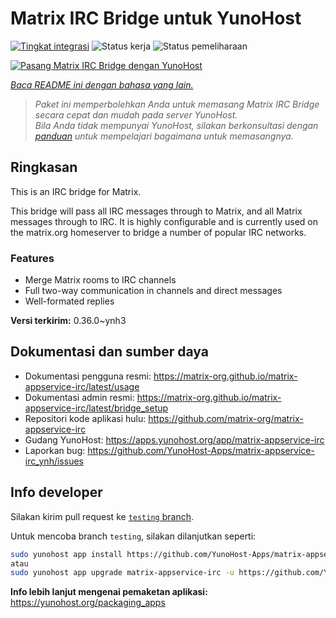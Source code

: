 <!--
N.B.: README ini dibuat secara otomatis oleh <https://github.com/YunoHost/apps/tree/master/tools/readme_generator>
Ini TIDAK boleh diedit dengan tangan.
-->

# Matrix IRC Bridge untuk YunoHost

[![Tingkat integrasi](https://dash.yunohost.org/integration/matrix-appservice-irc.svg)](https://ci-apps.yunohost.org/ci/apps/matrix-appservice-irc/) ![Status kerja](https://ci-apps.yunohost.org/ci/badges/matrix-appservice-irc.status.svg) ![Status pemeliharaan](https://ci-apps.yunohost.org/ci/badges/matrix-appservice-irc.maintain.svg)

[![Pasang Matrix IRC Bridge dengan YunoHost](https://install-app.yunohost.org/install-with-yunohost.svg)](https://install-app.yunohost.org/?app=matrix-appservice-irc)

*[Baca README ini dengan bahasa yang lain.](./ALL_README.md)*

> *Paket ini memperbolehkan Anda untuk memasang Matrix IRC Bridge secara cepat dan mudah pada server YunoHost.*  
> *Bila Anda tidak mempunyai YunoHost, silakan berkonsultasi dengan [panduan](https://yunohost.org/install) untuk mempelajari bagaimana untuk memasangnya.*

## Ringkasan

This is an IRC bridge for Matrix. 

This bridge will pass all IRC messages through to Matrix, and all Matrix messages through to IRC.
It is highly configurable and is currently used on the matrix.org homeserver to bridge a number of popular IRC networks.

### Features

- Merge Matrix rooms to IRC channels
- Full two-way communication in channels and direct messages
- Well-formated replies


**Versi terkirim:** 0.36.0~ynh3
## Dokumentasi dan sumber daya

- Dokumentasi pengguna resmi: <https://matrix-org.github.io/matrix-appservice-irc/latest/usage>
- Dokumentasi admin resmi: <https://matrix-org.github.io/matrix-appservice-irc/latest/bridge_setup>
- Repositori kode aplikasi hulu: <https://github.com/matrix-org/matrix-appservice-irc>
- Gudang YunoHost: <https://apps.yunohost.org/app/matrix-appservice-irc>
- Laporkan bug: <https://github.com/YunoHost-Apps/matrix-appservice-irc_ynh/issues>

## Info developer

Silakan kirim pull request ke [`testing` branch](https://github.com/YunoHost-Apps/matrix-appservice-irc_ynh/tree/testing).

Untuk mencoba branch `testing`, silakan dilanjutkan seperti:

```bash
sudo yunohost app install https://github.com/YunoHost-Apps/matrix-appservice-irc_ynh/tree/testing --debug
atau
sudo yunohost app upgrade matrix-appservice-irc -u https://github.com/YunoHost-Apps/matrix-appservice-irc_ynh/tree/testing --debug
```

**Info lebih lanjut mengenai pemaketan aplikasi:** <https://yunohost.org/packaging_apps>
